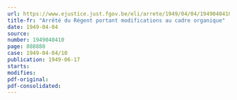 ```yaml
---
url: https://www.ejustice.just.fgov.be/eli/arrete/1949/04/04/1949040410/justel
title-fr: "Arrêté du Régent portant modifications au cadre organique"
date: 1949-04-04
source:
number: 1949040410
page: 888888
case: 1949-04-04/10
publication: 1949-06-17
starts:
modifies:
pdf-original:
pdf-consolidated:
---
```


